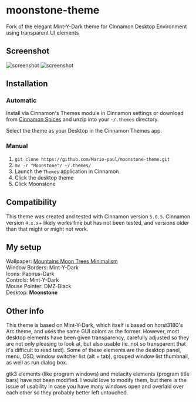 # moonstone-theme
Fork of the elegant Mint-Y-Dark theme for Cinnamon Desktop Environment using transparent UI elements

## Screenshot
![screenshot](https://i.imgur.com/Uv2IsSr.png)
![screenshot](https://i.imgur.com/NsG7szl.gif)

## Installation
### Automatic
Install via Cinnamon's Themes module in Cinnamon settings or download from [Cinnamon Spices](https://cinnamon-spices.linuxmint.com/themes) and unzip into your `~/.themes` directory.

Select the theme as your Desktop in the Cinnamon Themes app.

### Manual
1. `git clone https://github.com/Mario-paul/moonstone-theme.git`
3. `mv -r "Moonstone"/ ~/.themes/`
4. Launch the `Themes` application in Cinnamon
5. Click the desktop theme
6. Click Moonstone

## Compatibility
This theme was created and tested with Cinnamon version `5.0.5`. Cinnamon version `4.x.x`+ likely works fine but has not been tested, and versions older than that might or might not work.

## My setup
Wallpaper: [Mountains Moon Trees Minimalism](https://images.hdqwalls.com/wallpapers/mountains-moon-trees-minimalism-hd.jpg)<br>
Window Borders: Mint-Y-Dark<br>
Icons: Papirus-Dark<br>
Controls: Mint-Y-Dark<br>
Mouse Pointer: DMZ-Black<br>
Desktop: **Moonstone**

## Other info
This theme is based on Mint-Y-Dark, which itself is based on horst3180's Arc theme, and uses the same GUI colors as the former. However, most desktop elements have been given transparency, carefully adjusted so they are not only pleasing to look at, but also usable (ie. not so transparent that it's difficult to read text). Some of these elements are the desktop panel, menu, OSD, window switcher list (alt + tab), grouped window list thumbnail, as well as run dialog box.

gtk3 elements (like program windows) and metacity elements (program title bars) have not been modified. I would love to modify them, but there is the issue of usability in case you have many windows open and overlaid over each other so they probably better left untouched.